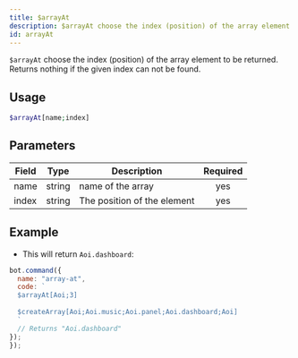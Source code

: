 ```yaml
---
title: $arrayAt
description: $arrayAt choose the index (position) of the array element to be returned. Returns nothing if the given index can not be found.
id: arrayAt
---
```



`$arrayAt` choose the index (position) of the array element to be returned. Returns nothing if the given index can not be found.

## Usage

```php
$arrayAt[name;index]
```

## Parameters 


| Field     | Type    | Description                                        | Required |
|-----------|---------|----------------------------------------------------| :------: |
| name      | string  | name of the array                                  | yes      |
| index     | string  | The position of the element                        | yes      |

## Example

- This will return `Aoi.dashboard`:

```javascript
bot.command({
  name: "array-at",
  code: `
  $arrayAt[Aoi;3]
  
  $createArray[Aoi;Aoi.music;Aoi.panel;Aoi.dashboard;Aoi]
  `
  // Returns "Aoi.dashboard"
});
});
```
